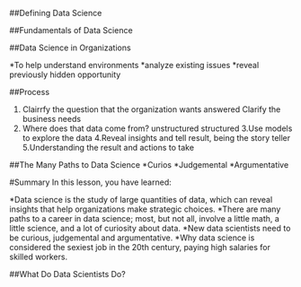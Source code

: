 ##Defining Data Science

##Fundamentals of Data Science

##Data Science in Organizations

*To help understand environments
*analyze existing issues
*reveal previously hidden opportunity


##Process
1. Clairrfy the question that the organization wants answered
Clarify the business needs
2. Where does that data come from?
    unstructured
     structured
3.Use models to explore the data
4.Reveal insights and tell result, being the story teller
5.Understanding the result and actions to take

##The Many Paths to Data Science
*Curios
*Judgemental
*Argumentative


#Summary
In this lesson, you have learned:

*Data science is the study of large quantities of data, which can reveal insights that help organizations make strategic choices.
*There are many paths to a career in data science; most, but not all, involve a little math, a little science, and a lot of curiosity about data.
*New data scientists need to be curious, judgemental and argumentative.
*Why data science is considered the sexiest job in the 20th century, paying high salaries for skilled workers.

##What Do Data Scientists Do?



